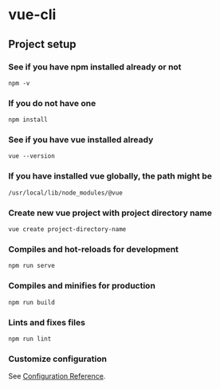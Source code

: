 # vue-cli

## Project setup
### See if you have npm installed already or not
```
npm -v
```

### If you do not have one
```
npm install
```

### See if you have vue installed already
```
vue --version
```

### If you have installed vue globally, the path might be
```
/usr/local/lib/node_modules/@vue
```

### Create new vue project with project directory name
```
vue create project-directory-name
```

### Compiles and hot-reloads for development
```
npm run serve
```

### Compiles and minifies for production
```
npm run build
```

### Lints and fixes files
```
npm run lint
```

### Customize configuration
See [Configuration Reference](https://cli.vuejs.org/config/).
